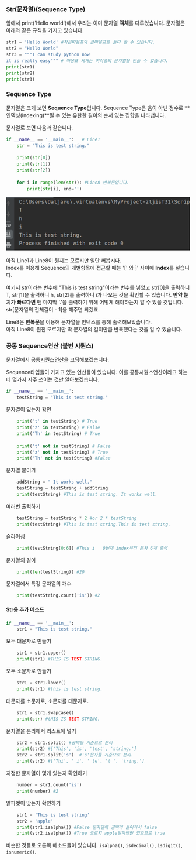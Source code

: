 ###  Str(문자열)(Sequence Type)

앞에서 print('Hello world')에서 우리는 이미 문자열 **객체**를 다루었습니다. 문자열은 아래와 같은 규칙을 가지고 있습니다.

~~~python
str1 = 'Hello World' #작은따옴표와 큰따옴표를 둘다 쓸 수 있습니다. 
str2 = "Hello World"
str3 = """I can study python now
it is really easy""" # 따옴표 세개는 여러줄의 문자열을 만들 수 있습니다. 
print(str1)
print(str2)
print(str3)
~~~



### Sequence Type

문자열은 크게 보면 **Sequence Type**입니다. Sequence Type은 음이 아닌 정수로 **인덱싱(indexing)**될 수 있는 유한한 길이의 순서 있는 집합을 나타냅니다. 

문자열로 보면 다음과 같습니다.

~~~python
if __name__ == '__main__':   # Line1 
    str = "This is test string."

    print(str[0])
    print(str[1])
    print(str[2])

    for i in range(len(str)): #Line8 반복문입니다. 
        print(str[i], end='')
~~~

![strIndexing](/static/assets/img/blog/python3/03BasicGrammer/strIndexing.png)



아직 Line1과 Line8이 뭔지는 모르지만 일단 써봅시다. <br>Index를 이용해 Sequence의 개별항목에 접근할 때는 '[' 와 ]' 사이에 **Index**를 넣습니다. 

여기서 str이라는 변수에 "This is test string"이라는 변수를 넣었고 str[0]을 출력하니 T, str[1]을 출력하니 h, str[2]를 출력하니 i가 나오는 것을 확인할 수 있습니다. **만약 눈치가 빠르다면** 맨 마지막 '.'을 출력하기 위해 어떻게 해야하는지 알 수 있을 것입니다. str[문자열의 전체길이 - 1]을 해주면 되겠죠.  



Line8은 **반복문**을 이용해 문자열을 인덱스를 통해 출력해보았습니다. <br>아직 Line8이 뭔진 모르지만 딱 문자열의 길이만큼 반복했다는 것을 알 수 있습니다.



### 공통 Sequence연산 (불변 시퀀스)

문자열에서 [공통시퀀스연산](https://docs.python.org/ko/3/library/stdtypes.html#typesseq-common)을 코딩해보겠습니다.

Sequence타입들이 가지고 있는 연산들이 있습니다. 이를 공통시퀀스연산이라고 하는데 몇가지 자주 쓰이는 것만 알아보겠습니다. 

~~~python
if __name__ == '__main__':
    testString = "This is test string."
~~~

문자열이 있는지 확인

~~~python
    print('t' in testString) # True
    print('z' in testString) # False
    print('Th' in testString) # True
  	
    print('t' not in testString) # False
    print('z' not in testString) # True
    print('Th' not in testString) #False
~~~

문자열 붙이기

~~~python
    addString = " It works well."
    testString = testString + addString
    print(testString) #This is test string. It works well.
~~~

여러번 출력하기

~~~python
	testString = testString * 2 #or 2 * testString
    print(testString) #This is test string.This is test string.
~~~

슬라이싱

~~~python
	print(testString[0:6]) #This i   0번재 index부터 문자 6개 출력
~~~

문자열의 길이

~~~python
	print(len(testString)) #20
~~~

문자열에서 특정 문자열의 개수

~~~python
	print(testString.count('is')) #2
~~~



#### Str용 추가 메소드

~~~python
if __name__ == '__main__':
    str1 = "This is test string."
~~~

모두 대문자로 만들기

~~~python
	str1 = str1.upper()
    print(str1) #THIS IS TEST STRING.
~~~

모두 소문자로 만들기

~~~python
	str1 = str1.lower()
    print(str1) #this is test string.
~~~

대문자를 소문자로, 소문자를 대문자로. 

~~~python
	str1 = str1.swapcase()
    print(str) #tHIS IS TEST STRING.
~~~

문자열을 분리해서 리스트에 넣기

~~~python
	str2 = str1.split() #공백을 기준으로 분리
    print(str2) #['This', 'is', 'test', 'string.']
    str2 = str1.split('s')  #'s'문자를 기준으로 분리.
    print(str2) #['Thi', ' i', ' te', 't ', 'tring.']
~~~

지정한 문자열이 몇개 있는지 확인하기

~~~python
	number = str1.count('is')
    print(number) #2
~~~

알파벳이 맞는지 확인하기

~~~python
	str1 = 'This is test string'
    str2 = 'apple'
    print(str1.isalpha()) #False 문자열에 공백이 들어가서 false
    print(str2.isalpha()) #True 오로지 apple알파벳만 있으므로 true
~~~

비슷한 것들로 오른쪽 메소드들이 있습니다. `isalpha()`, `isdecimal()`, `isdigit()`, `isnumeric()`.
